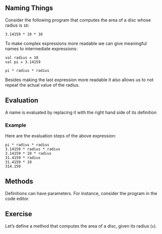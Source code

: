 
## Naming Things

Consider the following program that computes the area of a disc
whose radius is `10`:

    3.14159 * 10 * 10

To make complex expressions more readable we can give meaningful names to
intermediate expressions:

    val radius = 10
    val pi = 3.14159

    pi * radius * radius

Besides making the last expression more readable it also allows us to
not repeat the actual value of the radius.

## Evaluation

A name is evaluated by replacing it with the right hand side of its definition

### Example

Here are the evaluation steps of the above expression:

    pi * radius * radius
    3.14159 * radius * radius
    3.14159 * 10 * radius
    31.4159 * radius
    31.4159 * 10
    314.159

## Methods

Definitions can have parameters. For instance, consider the program in the code editor.

## Exercise
Let’s define a method that computes the area of a disc, given its radius (`x`).
